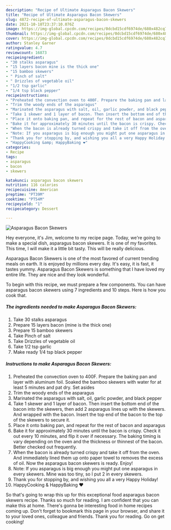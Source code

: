 ```yaml
---
description: "Recipe of Ultimate Asparagus Bacon Skewers"
title: "Recipe of Ultimate Asparagus Bacon Skewers"
slug: 4872-recipe-of-ultimate-asparagus-bacon-skewers
date: 2021-10-18T23:37:10.076Z
image: https://img-global.cpcdn.com/recipes/0dcbd15cdf6974de/680x482cq70/asparagus-bacon-skewers-recipe-main-photo.jpg
thumbnail: https://img-global.cpcdn.com/recipes/0dcbd15cdf6974de/680x482cq70/asparagus-bacon-skewers-recipe-main-photo.jpg
cover: https://img-global.cpcdn.com/recipes/0dcbd15cdf6974de/680x482cq70/asparagus-bacon-skewers-recipe-main-photo.jpg
author: Stanley Garner
ratingvalue: 4.7
reviewcount: 16873
recipeingredient:
- "30 stalks asparagus"
- "15 layers bacon mine is the thick one"
- "15 bamboo skewers"
- " Pinch of salt"
- " Drizzles of vegetable oil"
- "1/2 tsp garlic"
- "1/4 tsp black pepper"
recipeinstructions:
- "Preheated the convection oven to 400F. Prepare the baking pan and layer with aluminum foil. Soaked the bamboo skewers with water for at least 5 minutes and pat dry. Set asides"
- "Trim the woody ends of the asparagus"
- "Marinated the asparagus with salt, oil, garlic powder, and black pepper"
- "Take 1 skewer and 1 layer of bacon. Then insert the bottom end of the bacon into the skewers, then add 2 asparagus lines up with the skewers. And wrapped with the bacon. Insert the top end of the bacon to the top of the skewers to secure it."
- "Place it onto baking pan, and repeat for the rest of bacon and asparagus"
- "Bake it for approximately 30 minutes until the bacon is crispy. Check it out every 10 minutes, and flip it over if necessary. The baking timing is vary depending on the oven and the thickness or thinnest of the bacon. Better checked out frequently."
- "When the bacon is already turned crispy and take it off from the oven. And immediately lined them up onto paper towel to removes the excess of oil. Now the asparagus bacon skewers is ready. Enjoy!"
- "Note: If you asparagus is big enough you might put one asparagus in every skewers. Mine was too tiny, so I put 2 in every skewers."
- "Thank you for stopping by, and wishing you all a very Happy Holiday!"
- "HappyCooking &amp; HappyBaking ❤️"
categories:
- Recipe
tags:
- asparagus
- bacon
- skewers

katakunci: asparagus bacon skewers 
nutrition: 116 calories
recipecuisine: American
preptime: "PT39M"
cooktime: "PT54M"
recipeyield: "1"
recipecategory: Dessert

---
```



![Asparagus Bacon Skewers](https://img-global.cpcdn.com/recipes/0dcbd15cdf6974de/680x482cq70/asparagus-bacon-skewers-recipe-main-photo.jpg)

Hey everyone, it's Jim, welcome to my recipe page. Today, we're going to make a special dish, asparagus bacon skewers. It is one of my favorites. This time, I will make it a little bit tasty. This will be really delicious.



Asparagus Bacon Skewers is one of the most favored of current trending meals on earth. It is enjoyed by millions every day. It's easy, it is fast, it tastes yummy. Asparagus Bacon Skewers is something that I have loved my entire life. They are nice and they look wonderful.


To begin with this recipe, we must prepare a few components. You can have asparagus bacon skewers using 7 ingredients and 10 steps. Here is how you cook that.

<!--inarticleads1-->

##### The ingredients needed to make Asparagus Bacon Skewers:

1. Take 30 stalks asparagus
1. Prepare 15 layers bacon (mine is the thick one)
1. Prepare 15 bamboo skewers
1. Take  Pinch of salt
1. Take  Drizzles of vegetable oil
1. Take 1/2 tsp garlic
1. Make ready 1/4 tsp black pepper




<!--inarticleads2-->

##### Instructions to make Asparagus Bacon Skewers:

1. Preheated the convection oven to 400F. Prepare the baking pan and layer with aluminum foil. Soaked the bamboo skewers with water for at least 5 minutes and pat dry. Set asides
1. Trim the woody ends of the asparagus
1. Marinated the asparagus with salt, oil, garlic powder, and black pepper
1. Take 1 skewer and 1 layer of bacon. Then insert the bottom end of the bacon into the skewers, then add 2 asparagus lines up with the skewers. And wrapped with the bacon. Insert the top end of the bacon to the top of the skewers to secure it.
1. Place it onto baking pan, and repeat for the rest of bacon and asparagus
1. Bake it for approximately 30 minutes until the bacon is crispy. Check it out every 10 minutes, and flip it over if necessary. The baking timing is vary depending on the oven and the thickness or thinnest of the bacon. Better checked out frequently.
1. When the bacon is already turned crispy and take it off from the oven. And immediately lined them up onto paper towel to removes the excess of oil. Now the asparagus bacon skewers is ready. Enjoy!
1. Note: If you asparagus is big enough you might put one asparagus in every skewers. Mine was too tiny, so I put 2 in every skewers.
1. Thank you for stopping by, and wishing you all a very Happy Holiday!
1. HappyCooking &amp; HappyBaking ❤️




So that's going to wrap this up for this exceptional food asparagus bacon skewers recipe. Thanks so much for reading. I am confident that you can make this at home. There's gonna be interesting food in home recipes coming up. Don't forget to bookmark this page in your browser, and share it to your loved ones, colleague and friends. Thank you for reading. Go on get cooking!
